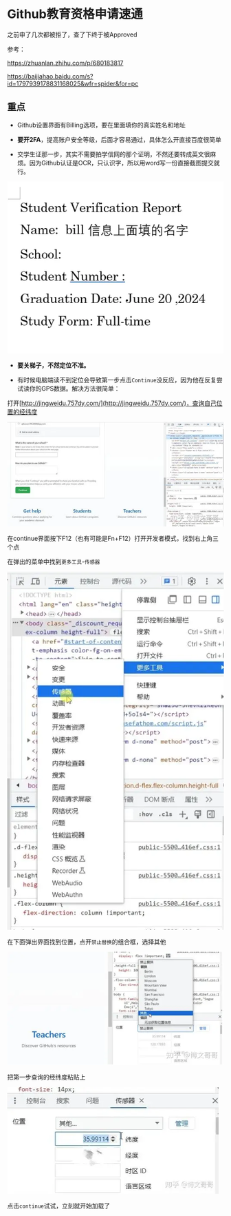 
# Github教育资格申请速通

之前申了几次都被拒了，查了下终于被Approved

参考：

https://zhuanlan.zhihu.com/p/680183817

https://baijiahao.baidu.com/s?id=1797939178831168025&wfr=spider&for=pc

## 重点

* Github设置界面有Billing选项，要在里面填你的真实姓名和地址

* **要开2FA**，提高账户安全等级，后面才容易通过，具体怎么开直接百度很简单

* 交学生证那一步，其实不需要拍学信网的那个证明，不然还要转成英文很麻烦。因为Github认证是OCR，只认识字，所以用word写一份直接截图提交就行。

![alt text](assets/copilot/image-5.png)

* **要关梯子，不然定位不准。**

* 有时候电脑端读不到定位会导致第一步点击`Continue`没反应，因为他在反复尝试读你的GPS数据。解决方法很简单：

打开[http://jingweidu.757dy.com/](http://jingweidu.757dy.com/)，查询自己位置的经纬度

![alt text](assets/copilot/image-1.png)

在continue界面按下F12（也有可能是Fn+F12）打开开发者模式，找到右上角三个点

在弹出的菜单中找到`更多工具`-`传感器`

![alt text](assets/copilot/image-2.png)

在下面弹出界面找到位置，点开`禁止替换`的组合框，选择其他

![alt text](assets/copilot/image-3.png)

把第一步查询的经纬度粘贴上

![alt text](assets/copilot/image-4.png)

点击`continue`试试，立刻就开始加载了
